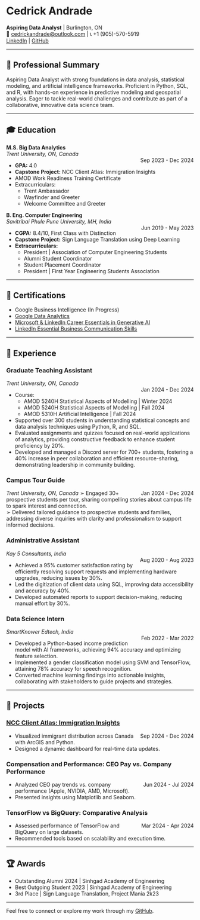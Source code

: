 # Cedrick Andrade

**Aspiring Data Analyst** | Burlington, ON  
📧 cedrickandrade@outlook.com | 📞 +1 (905)-570-5919  
[LinkedIn](https://www.linkedin.com/in/cedrick-andrade) | [GitHub](https://github.com/CedrickAndade)

---

## 📝 Professional Summary

Aspiring Data Analyst with strong foundations in data analysis, statistical modeling, and artificial intelligence frameworks. Proficient in Python, SQL, and R, with hands-on experience in predictive modeling and geospatial analysis. Eager to tackle real-world challenges and contribute as part of a collaborative, innovative data science team.

---

## 🎓 Education

**M.S. Big Data Analytics**  
*Trent University, ON, Canada*  
<span style="float: right;">Sep 2023 - Dec 2024</span>  
- **GPA:** 4.0  
- **Capstone Project:** NCC Client Atlas: Immigration Insights  
- AMOD Work Readiness Training Certificate  
- Extracurriculars:
  - Trent Ambassador
  - Wayfinder and Greeter
  - Welcome Committee and Greeter

**B. Eng. Computer Engineering**  
*Savitribai Phule Pune University, MH, India*  
<span style="float: right;">Jun 2019 - May 2023</span>  
- **CGPA:** 8.4/10, First Class with Distinction  
- **Capstone Project:** Sign Language Translation using Deep Learning
- **Extracurriculars:**
  - President | Association of Computer Engineering Students
  - Alumni Student Coordinator
  - Student Placement Coordinator
  - President | First Year Engineering Students Association

---

## 📜 Certifications

- Google Business Intelligence (In Progress)
- [Google Data Analytics](https://coursera.org/share/9d6ff8913a8ed43c8f5b5f7de49f8881)
- [Microsoft & LinkedIn Career Essentials in Generative AI](https://www.linkedin.com/learning/certificates/79ad4501f822c922c932d84b64b0435e59e71d375e70461e440b718c71367685) 
- [LinkedIn Essential Business Communication Skills](https://www.linkedin.com/learning/certificates/40d38cb3e30c908fca6f9a428f352cbf0c64fff8c121b7ff634def0c86de9967) 

---

## 💼 Experience

### Graduate Teaching Assistant  
*Trent University, ON, Canada*  
<span style="float: right;">Jan 2024 - Dec 2024</span>  
- Course:  
  - AMOD 5240H Statistical Aspects of Modelling | Winter 2024  
  - AMOD 5240H Statistical Aspects of Modelling | Fall 2024  
  - AMOD 5310H Artificial Intelligence | Fall 2024
-  Supported over 300 students in understanding statistical concepts and data analysis techniques using Python, R, and SQL. 
- Evaluated assignments and quizzes focused on real-world applications of analytics, providing constructive 
feedback to enhance student proficiency by 20%. 
- Developed and managed a Discord server for 700+ students, fostering a 40% increase in peer collaboration and efficient resource-sharing, demonstrating leadership in community building.

### Campus Tour Guide
*Trent University, ON, Canada*
<span style="float: right;">Jan 2024 - Dec 2024</span> 
➢ Engaged 30+ prospective students per tour, sharing compelling stories about campus life to spark interest and connection.  
➢ Delivered tailored guidance to prospective students and families, addressing diverse inquiries with clarity and professionalism to support informed decisions. 

### Administrative Assistant  
*Kay 5 Consultants, India*  
<span style="float: right;">Aug 2020 - Aug 2023</span>  
- Achieved a 95% customer satisfaction rating by efficiently resolving support requests and implementing hardware upgrades, reducing issues by 30%. 
- Led the digitization of client data using SQL, improving data accessibility and accuracy by 40%.  
- Developed automated reports to support decision-making, reducing manual effort by 30%. 

### Data Science Intern  
*SmartKnower Edtech, India*  
<span style="float: right;">Feb 2022 - Mar 2022</span>  
- Developed a Python-based income prediction model with AI frameworks, achieving 94% accuracy and optimizing feature selection. 
- Implemented a gender classification model using SVM and TensorFlow, attaining 78% accuracy for speech 
recognition. 
- Converted machine learning findings into actionable insights, collaborating with stakeholders to guide projects and strategies.

---

## 🌟 Projects

### [NCC Client Atlas: Immigration Insights](https://github.com/CedrickAndade)  
<span style="float: right;">Sep 2024 - Dec 2024</span>  
- Visualized immigrant distribution across Canada with ArcGIS and Python.  
- Designed a dynamic dashboard for real-time data updates.  

### Compensation and Performance: CEO Pay vs. Company Performance  
<span style="float: right;">Jun 2024 - Jul 2024</span>  
- Analyzed CEO pay trends vs. company performance (Apple, NVIDIA, AMD, Microsoft).  
- Presented insights using Matplotlib and Seaborn.  

### TensorFlow vs BigQuery: Comparative Analysis  
<span style="float: right;">Mar 2024 - Apr 2024</span>  
- Assessed performance of TensorFlow and BigQuery on large datasets.  
- Recommended tools based on scalability and execution time.  

---

## 🏆 Awards

- Outstanding Alumni 2024 | Sinhgad Academy of Engineering  
- Best Outgoing Student 2023 | Sinhgad Academy of Engineering  
- 3rd Place | Sign Language Translation, Project Mania 2k23  

---

Feel free to connect or explore my work through my [GitHub](https://github.com/CedrickAndade).

